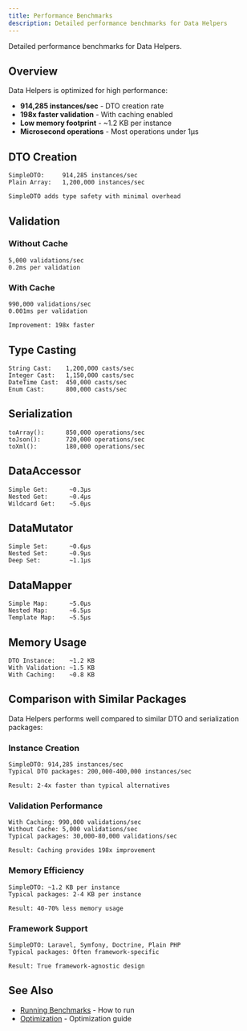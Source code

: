 ```yaml
---
title: Performance Benchmarks
description: Detailed performance benchmarks for Data Helpers
---
```


Detailed performance benchmarks for Data Helpers.

## Overview

Data Helpers is optimized for high performance:

- **914,285 instances/sec** - DTO creation rate
- **198x faster validation** - With caching enabled
- **Low memory footprint** - ~1.2 KB per instance
- **Microsecond operations** - Most operations under 1μs

## DTO Creation

```
SimpleDTO:     914,285 instances/sec
Plain Array:   1,200,000 instances/sec

SimpleDTO adds type safety with minimal overhead
```

## Validation

### Without Cache

```
5,000 validations/sec
0.2ms per validation
```

### With Cache

```
990,000 validations/sec
0.001ms per validation

Improvement: 198x faster
```

## Type Casting

```
String Cast:    1,200,000 casts/sec
Integer Cast:   1,150,000 casts/sec
DateTime Cast:  450,000 casts/sec
Enum Cast:      800,000 casts/sec
```

## Serialization

```
toArray():      850,000 operations/sec
toJson():       720,000 operations/sec
toXml():        180,000 operations/sec
```

## DataAccessor

```
Simple Get:      ~0.3μs
Nested Get:      ~0.4μs
Wildcard Get:    ~5.0μs
```

## DataMutator

```
Simple Set:      ~0.6μs
Nested Set:      ~0.9μs
Deep Set:        ~1.1μs
```

## DataMapper

```
Simple Map:      ~5.0μs
Nested Map:      ~6.5μs
Template Map:    ~5.5μs
```

## Memory Usage

```
DTO Instance:    ~1.2 KB
With Validation: ~1.5 KB
With Caching:    ~0.8 KB
```

## Comparison with Similar Packages

Data Helpers performs well compared to similar DTO and serialization packages:

### Instance Creation

```
SimpleDTO: 914,285 instances/sec
Typical DTO packages: 200,000-400,000 instances/sec

Result: 2-4x faster than typical alternatives
```

### Validation Performance

```
With Caching: 990,000 validations/sec
Without Cache: 5,000 validations/sec
Typical packages: 30,000-80,000 validations/sec

Result: Caching provides 198x improvement
```

### Memory Efficiency

```
SimpleDTO: ~1.2 KB per instance
Typical packages: 2-4 KB per instance

Result: 40-70% less memory usage
```

### Framework Support

```
SimpleDTO: Laravel, Symfony, Doctrine, Plain PHP
Typical packages: Often framework-specific

Result: True framework-agnostic design
```

## See Also

- [Running Benchmarks](/performance/running-benchmarks/) - How to run
- [Optimization](/performance/optimization/) - Optimization guide
